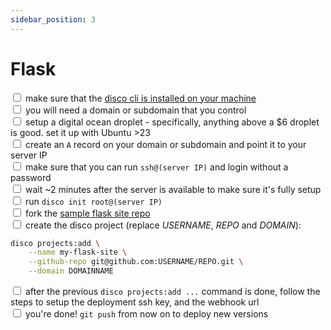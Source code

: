 ```yaml
---
sidebar_position: 3
---
```


# Flask

<input type="checkbox" /> make sure that the [disco cli is installed on your machine](../installation)  
<input type="checkbox" /> you will need a domain or subdomain that you control  
<input type="checkbox" /> setup a digital ocean droplet - specifically, anything above a $6 droplet is good. set it up with Ubuntu >23  
<input type="checkbox" /> create an `A` record on your domain or subdomain and point it to your server IP  
<input type="checkbox" /> make sure that you can run `ssh@(server IP)` and login without a password  
<input type="checkbox" /> wait ~2 minutes after the server is available to make sure it's fully setup  
<input type="checkbox" /> run `disco init root@(server IP)`  
<input type="checkbox" /> fork the [sample flask site repo](https://github.com/letsdiscodev/example-flask-site/fork)  
<input type="checkbox" /> create the disco project (replace *USERNAME*, *REPO* and *DOMAIN*):

```bash
disco projects:add \
    --name my-flask-site \
    --github-repo git@github.com:USERNAME/REPO.git \
    --domain DOMAINNAME
```

<input type="checkbox" /> after the previous `disco projects:add ...` command is done, follow the steps to setup the deployment ssh key, and the webhook url  
<input type="checkbox" /> you're done! `git push` from now on to deploy new versions
